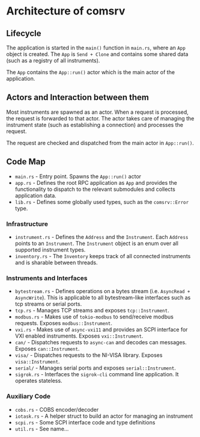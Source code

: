 # Architecture of comsrv

## Lifecycle

The application is started in the `main()` function in `main.rs`, where an `App` object is created. The `App`
is `Send + Clone` and contains some shared data (such as a registry of all instruments).

The `App` contains the `App::run()` actor which is the main actor of the application.

## Actors and Interaction between them

Most instruments are spawned as an actor. When a request is processed, the request is forwarded to that actor. The actor
takes care of managing the instrument state (such as establishing a connection) and processes the request.

The request are checked and dispatched from the main actor in `App::run()`.

## Code Map

* `main.rs` - Entry point. Spawns the `App::run()` actor
* `app.rs` - Defines the root RPC application as `App` and provides the functionality to dispatch to the relevant
  submodules and collects application data.
* `lib.rs` - Defines some globally used types, such as the `comsrv::Error` type.

### Infrastructure

* `instrument.rs` - Defines the `Address` and the `Instrument`. Each `Address` points to an `Instrument`.
  The `Instrument`
  object is an enum over all supported instrument types.
* `inventory.rs` - The `Inventory` keeps track of all connected instruments and is sharable between threads.

### Instruments and Interfaces

* `bytestream.rs` - Defines operations on a bytes stream (i.e. `AsyncRead + AsyncWrite`). This is applicable to all
  bytestream-like interfaces such as tcp streams or serial ports.
* `tcp.rs` - Manages TCP streams and exposes `tcp::Instrument`.
* `modbus.rs` - Makes use of `tokio-modbus` to send/receive modbus requests. Exposes `modbus::Instrument`.
* `vxi.rs` - Makes use of `async-vxi11` and provides an SCPI interface for VXI enabled instruments.
  Exposes `vxi::Instrument`.
* `can/` - Dispatches requests to `async-can` and decodes can messages. Exposes `can::Instrument`.
* `visa/` - Dispatches requests to the NI-VISA library. Exposes `visa::Instrument`.
* `serial/` - Manages serial ports and exposes `serial::Instrument`.
* `sigrok.rs` - Interfaces the `sigrok-cli` command line application. It operates stateless.

### Auxiliary Code

* `cobs.rs` - COBS encoder/decoder
* `iotask.rs` - A helper struct to build an actor for managing an instrument
* `scpi.rs` - Some SCPI interface code and type definitions
* `util.rs` - See name...

